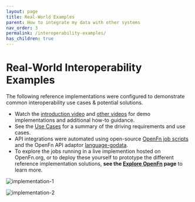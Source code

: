 ```yaml
---
layout: page
title: Real-World Examples
parent: How to integrate my data with other systems
nav_order: 3
permalink: /interoperability-examples/
has_children: true
---
```


# Real-World Interoperability Examples
The following reference implementations were configured to demonstrate common interoperability use cases & potential solutions.
- Watch the [introduction video](https://sprcdn-assets.sprinklr.com/1652/5c563375-1bfb-4847-be50-4a21c3cc2cc6-1081611361.mp4) and [other videos](https://community-godata.who.int/topics/interoperability/5fd8ec64f5c77e114e6c6823) for demo implementations and additional how-to guidance. 
- See the [Use Cases](https://worldhealthorganization.github.io/godata/use-cases/) for a summary of the driving requirements and use cases. 
- API integrations were automated using open-source [OpenFn job scripts](https://github.com/WorldHealthOrganization/godata/tree/master/interoperability-jobs) and the OpenFn API adaptor [language-godata](https://github.com/WorldHealthOrganization/language-godata). 
- To explore the jobs running in a live implemention hosted on OpenFn.org, or to deploy these yourself to prototype the different reference implementation solutions, **see the [Explore OpenFn](https://worldhealthorganization.github.io/godata/explore-openfn/) page** to learn more. 

![implementation-1](../assets/godata-example1.png)

![implementation-2](../assets/godata-example2.png)

